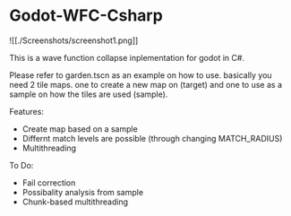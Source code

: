 # Godot-WFC-Csharp

![[./Screenshots/screenshot1.png]]

This is a wave function collapse inplementation for godot in C#.

Please refer to garden.tscn as an example on how to use. basically you need 2 tile maps. one to create a new map on (target) and one to use as a sample on how the tiles are used (sample).

Features:
- Create map based on a sample
- Differnt match levels are possible (through changing MATCH_RADIUS)
- Multithreading
  
To Do:
- Fail correction
- Possibality analysis from sample
- Chunk-based multithreading
